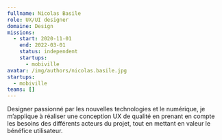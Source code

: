 ```yaml
---
fullname: Nicolas Basile
role: UX/UI designer
domaine: Design
missions:
  - start: 2020-11-01
    end: 2022-03-01
    status: independent
    startups:
      - mobiville
avatar: /img/authors/nicolas.basile.jpg
startups:
  - mobiville
teams: []
---
```

Designer passionné par les nouvelles technologies et le numérique, je m’applique à réaliser une conception UX de qualité en prenant en compte les besoins des différents acteurs du projet, tout en mettant en valeur le bénéfice utilisateur.